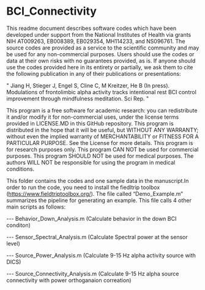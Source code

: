 # BCI_Connectivity

  This readme document describes software codes which have been developed under support from the National Institutes of Health via grants NIH AT009263, EB008389, EB029354, MH114233, and NS096761. The source codes are provided as a service to the scientific community and may be used for any non-commercial purposes. Users should use the codes or data at their own risks with no guarantees provided, as is. If anyone should use the codes provided here in its entirety or partially, we ask them to cite the following publication in any of their publications or presentations:

  " Jiang H, Stieger J, Engel S, Cline C, M Kreitzer, He B (In press). Modulations of frontolimbic alpha activity tracks intentional rest BCI control improvement through   mindfulness meditation. Sci Rep. "


   This program is a free software for academic research: you can redistribute it and/or modify it for non-commercial uses, under the license terms provided in LICENSE.MD in this GitHub repository. This program is distributed in the hope that it will be useful, but WITHOUT ANY WARRANTY; without even the implied warranty of MERCHANTABILITY or FITNESS FOR A PARTICULAR PURPOSE. See the License for more details. This program is for research purposes only. This program CAN NOT be used for commercial purposes. This program SHOULD NOT be used for medical purposes. The authors WILL NOT be responsible for using the program in medical conditions.

  This folder contains the codes and one sample data in the manuscript.In order to run the code, you need to install the fiedltrip toolbox (https://www.fieldtriptoolbox.org/). The file called “Demo_Example.m” summarizes the pipeline for generating an example. This file calls 4 other main scripts as follows:

  --- Behavior_Down_Analysis.m (Calculate behavior in the down BCI conditon) 
  
  --- Sensor_Spectral_Analysis.m (Calculate Spectral power at the sensor level)
  
  --- Source_Power_Analysis.m (Calculate 9-15 Hz alpha activity source with DICS)
  
  --- Source_Connectivity_Analysis.m (Calculate 9-15 Hz alpha source connectivity with power orthoganaion correation) 
